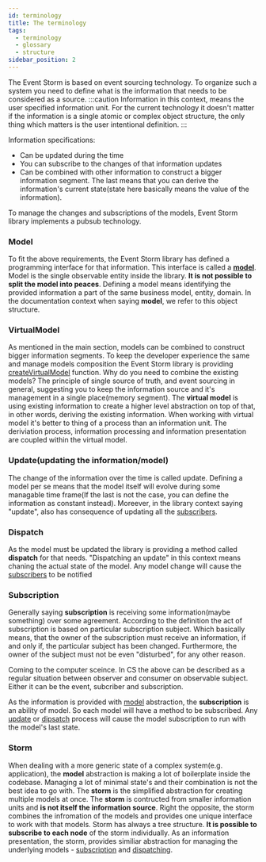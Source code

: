 ```yaml
---
id: terminology
title: The terminology
tags:
  - terminology
  - glossary
  - structure
sidebar_position: 2
---
```


The Event Storm is based on event sourcing technology. To organize such a system you need to define what is the information that needs to be considered as a source. 
:::caution
Information in this context, means the user specified information unit. For the current technology it doesn't matter if the information is a single atomic or complex object structure, the only thing which matters is the user intentional definition.
:::

Information specifications:
- Can be updated during the time
- You can subscribe to the changes of that information updates
- Can be combined with other information to construct a bigger information segment. The last means that you can derive the information's current state(state here basically means the value of the information).

To manage the changes and subscriptions of the models, Event Storm library implements a pubsub technology.

### Model
To fit the above requirements, the Event Storm library has defined a programming interface for that information. This interface is called a **[model](/docs/api-reference/model)**. Model is the single observable entity inside the library. **It is not possible to split the model into peaces**. Defining a model means identifying the provided information a part of the same business model, entity, domain. 
In the documentation context when saying **model**, we refer to this object structure.

### VirtualModel
As mentioned in the main section, models can be combined to construct bigger information segments. To keep the developer experience the same and manage models composition the Event Storm library is providing [createVirtualModel](/docs/api-reference/virtualModel) function.
Why do you need to combine the existing models? The principle of single source of truth, and event sourcing in general, suggesting you to keep the information source and it's management in a single place(memory segment). The **virtual model** is using existing information to create a higher level abstraction on top of that, in other words, deriving the existing information.
When working with virtual model it's better to thing of a process than an information unit. The deriviation process, information processing and information presentation are coupled within the virtual model. 

### Update(updating the information/model)
The change of the information over the time is called update. Defining a model per se means that the model itself will evolve during some managable time frame(If the last is not the case, you can define the information as constant instead). Moreever, in the library context saying "update", also has consequence of updating all the [subscribers](#subscription).

### Dispatch
As the model must be updated the library is providing a method called **dispatch** for that needs. "Dispatching an update" in this context means chaning the actual state of the model. Any model change will cause the [subscribers](@subscription) to be notified

### Subscription
Generally saying **subscription** is receiving some information(maybe something) over some agreement. According to the definition the act of subscription is based on particular subscription subject. Which basically means, that the owner of the subscription must receive an information, if and only if, the particular subject has been changed. Furthermore, the owner of the subject must not be even "disturbed", for any other reason.

Coming to the computer sceince. In CS the above can be described as a regular situation between observer and consumer on observable subject. Either it can be the event, subcriber and subscription. 

As the information is provided with [model](#model) abstraction, the **subscription** is an ability of model. So each model will have a method to be subscribed. Any [update](#update) or [dipsatch](#dispatch) process will cause the model subscription to run with the model's last state.

### Storm
When dealing with a more generic state of a complex system(e.g. application), the **model** abstraction is making a lot of boilerplate inside the codebase. Managing a lot of minimal state's and their combination is not the best idea to go with. The **storm** is the simplified abstraction for creating multiple models at once. The **storm** is contructed from smaller information units and **is not itself the information source**. Right the opposite, the storm combines the infromation of the models and provides one unique interface to work with that models.
Storm has always a tree structure. **It is possible to subscribe to each node** of the storm individually.
As an information presentation, the storm, provides similiar abstraction for managing the underlying models - [subscription](#subscription) and [dispatching](#dispatch).
